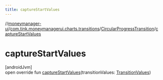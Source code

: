 ```yaml
---
title: captureStartValues
---
```

//[moneymanager-ui](../../../index.html)/[com.tink.moneymanagerui.charts.transitions](../index.html)/[CircularProgressTransition](index.html)/[captureStartValues](capture-start-values.html)



# captureStartValues



[androidJvm]\
open override fun [captureStartValues](capture-start-values.html)(transitionValues: [TransitionValues](https://developer.android.com/reference/kotlin/android/transition/TransitionValues.html))




